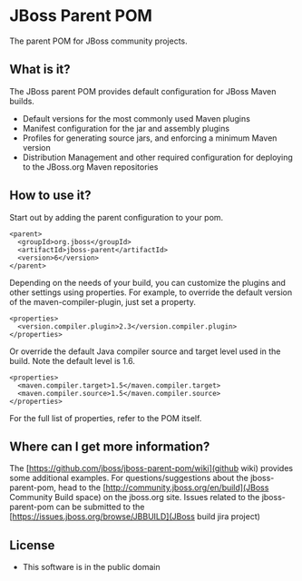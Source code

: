 JBoss Parent POM
================
The parent POM for JBoss community projects.

What is it?
-----------
The JBoss parent POM provides default configuration for JBoss Maven builds.
 
* Default versions for the most commonly used Maven plugins
* Manifest configuration for the jar and assembly plugins
* Profiles for generating source jars, and enforcing a minimum Maven version
* Distribution Management and other required configuration for deploying to the JBoss.org Maven repositories

How to use it?
--------------
Start out by adding the parent configuration to your pom.

    <parent>
      <groupId>org.jboss</groupId>
      <artifactId>jboss-parent</artifactId>
      <version>6</version>
    </parent>

Depending on the needs of your build, you can customize the plugins and other settings using properties.
For example, to override the default version of the maven-compiler-plugin, just set a property.

    <properties>
      <version.compiler.plugin>2.3</version.compiler.plugin>
    </properties>

Or override the default Java compiler source and target level used in the build.  Note the default level is 1.6.

    <properties>
      <maven.compiler.target>1.5</maven.compiler.target>
      <maven.compiler.source>1.5</maven.compiler.source>
    </properties>

For the full list of properties, refer to the POM itself.

Where can I get more information?
---------------------------------
The [https://github.com/jboss/jboss-parent-pom/wiki](github wiki) provides some additional examples.
For questions/suggestions about the jboss-parent-pom, head to the [http://community.jboss.org/en/build](JBoss Community Build space) on the jboss.org site.
Issues related to the jboss-parent-pom can be submitted to the [https://issues.jboss.org/browse/JBBUILD](JBoss build jira project)

License
-------
* This software is in the public domain

